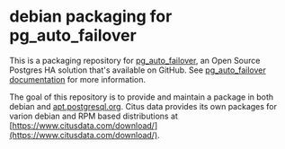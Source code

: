 # debian packaging for pg_auto_failover

This is a packaging repository for
[pg_auto_failover](https://github.com/citusdata/pg_auto_failover), an Open
Source Postgres HA solution that's available on GitHub. See
[pg_auto_failover
documentation](https://pg-auto-failover.readthedocs.io/en/master/?badge=master)
for more information.

The goal of this repository is to provide and maintain a package in both
debian and [apt.postgresql.org](https://apt.postgresql.org). Citus data
provides its own packages for varion debian and RPM based distributions at
[https://www.citusdata.com/download/](https://www.citusdata.com/download/).
